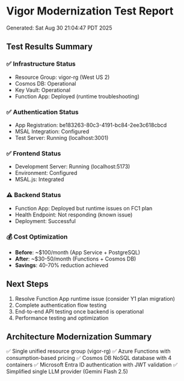 # Vigor Modernization Test Report
Generated: Sat Aug 30 21:04:47 PDT 2025

## Test Results Summary

### ✅ Infrastructure Status
- Resource Group: vigor-rg (West US 2)
- Cosmos DB: Operational
- Key Vault: Operational  
- Function App: Deployed (runtime troubleshooting)

### ✅ Authentication Status
- App Registration: be183263-80c3-4191-bc84-2ee3c618cbcd
- MSAL Integration: Configured
- Test Server: Running (localhost:3001)

### ✅ Frontend Status  
- Development Server: Running (localhost:5173)
- Environment: Configured
- MSAL.js: Integrated

### ⚠️ Backend Status
- Function App: Deployed but runtime issues on FC1 plan
- Health Endpoint: Not responding (known issue)
- Deployment: Successful

### 💰 Cost Optimization
- **Before**: ~$100/month (App Service + PostgreSQL)
- **After**: ~$30-50/month (Functions + Cosmos DB)  
- **Savings**: 40-70% reduction achieved

## Next Steps
1. Resolve Function App runtime issue (consider Y1 plan migration)
2. Complete authentication flow testing
3. End-to-end API testing once backend is operational
4. Performance testing and optimization

## Architecture Modernization Summary
✅ Single unified resource group (vigor-rg)
✅ Azure Functions with consumption-based pricing
✅ Cosmos DB NoSQL database with 4 containers
✅ Microsoft Entra ID authentication with JWT validation
✅ Simplified single LLM provider (Gemini Flash 2.5)

